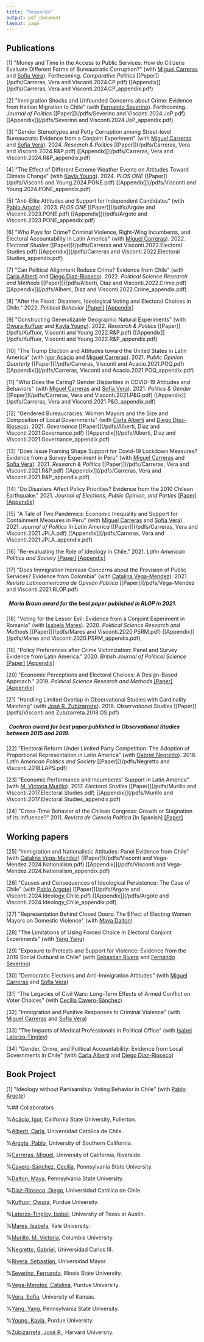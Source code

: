 ```yaml
---
title: "Research"
output: pdf_document
layout: page
---
```


<!-- Google tag (gtag.js) -->
<script async src="https://www.googletagmanager.com/gtag/js?id=G-0J6S13EH3M"></script>
<script>
  window.dataLayer = window.dataLayer || [];
  function gtag(){dataLayer.push(arguments);}
  gtag('js', new Date());

  gtag('config', 'G-0J6S13EH3M');
</script>

## Publications

[1] "Money and Time in the Access to Public Services: How do Citizens Evaluate Different Forms of Bureaucratic Corruption?" (with [Miguel Carreras](http://www.miguelcarreras.com/) and [Sofia Vera](https://sofiabvera.weebly.com/)). Forthcoming. *Comparative Politics* [[Paper]](/pdfs/Carreras, Vera and Visconti.2024.CP.pdf) [[Appendix]](/pdfs/Carreras, Vera and Visconti.2024.CP_appendix.pdf) 

[2] "Immigration Shocks and Unfounded Concerns about Crime: Evidence from Haitian Migration to Chile" (with [Fernando Severino](https://communication.illinoisstate.edu/faculty-staff/profile/?ulid=fseveri)). Forthcoming. *Journal of Politics* [[Paper]](/pdfs/Severino and Visconti.2024.JoP.pdf) [[Appendix]](/pdfs/Severino and Visconti.2024.JoP_appendix.pdf) 

[3] "Gender Stereotypes and Petty Corruption among Street-level Bureaucrats: Evidence from a Conjoint Experiment" (with [Miguel Carreras](https://www.miguelcarreras.com/) and [Sofia Vera](https://sofiabvera.weebly.com/)). 2024. *Research & Politics* [[Paper]](/pdfs/Carreras, Vera and Visconti.2024.R&P.pdf) [[Appendix]](/pdfs/Carreras, Vera and Visconti.2024.R&P_appendix.pdf) 

[4] "The Effect of Different Extreme Weather Events on Attitudes Toward Climate Change" (with [Kayla Young](https://kaylamarieyoung.com/)). 2024. *PLOS ONE* [[Paper]](/pdfs/Visconti and Young.2024.PONE.pdf) [[Appendix]](/pdfs/Visconti and Young.2024.PONE_appendix.pdf) 

[5] “Anti-Elite Attitudes and Support for Independent Candidates” (with [Pablo Argote](https://pabloargote.github.io/)). 2023. *PLOS ONE* [[Paper]](/pdfs/Argote and Visconti.2023.PONE.pdf) [[Appendix]](/pdfs/Argote and Visconti.2023.PONE_appendix.pdf) 

[6] "Who Pays for Crime? Criminal Violence, Right-Wing Incumbents, and Electoral Accountability in Latin America" (with [Miguel Carreras](https://www.miguelcarreras.com/)). 2022. *Electoral Studies* [[Paper]](/pdfs/Carreras and Visconti.2022.Electoral Studies.pdf) [[Appendix]](/pdfs/Carreras and Visconti.2022.Electoral Studies_appendix.pdf) 

[7] "Can Political Alignment Reduce Crime? Evidence from Chile" (with [Carla Alberti](https://cienciapolitica.uc.cl/cuerpo-academico/jornada-completa/alberti-carla) and [Diego Díaz-Rioseco](https://gobierno.uc.cl/profesores/diego-diaz-rioseco/)). 2022. *Political Science Research and Methods* [[Paper]](/pdfs/Alberti, Diaz and Visconti.2022.Crime.pdf) [[Appendix]](/pdfs/Alberti, Diaz and Visconti.2022.Crime_appendix.pdf)  

[8] "After the Flood: Disasters, Ideological Voting and Electoral Choices in Chile." 2022. *Political Behavior* [[Paper]](/pdfs/Visconti.2022.POBE.pdf) [[Appendix]](/pdfs/Visconti.2022.POBE_appendix.pdf)   

[9] "Constructing Generalizable Geographic Natural Experiments" (with [Owura Kuffuor](https://www.cla.purdue.edu/directory/profiles/owura-kuffuor.html) and [Kayla Young](https://kaylamarieyoung.com/)). 2022. *Research & Politics* [[Paper]](/pdfs/Kuffuor, Visconti and Young.2022.R&P.pdf) [[Appendix]](/pdfs/Kuffuor, Visconti and Young.2022.R&P_appendix.pdf)  

[10] "The Trump Election and Attitudes toward the United States in Latin America" (with [Igor Acácio](https://www.igoracacio.com/) and [Miguel Carreras](https://www.miguelcarreras.com/)). 2021. *Public Opinion Quarterly* [[Paper]](/pdfs/Carreras, Visconti and Acacio.2021.POQ.pdf) [[Appendix]](/pdfs/Carreras, Visconti and Acacio.2021.POQ_appendix.pdf) 

[11] "Who Does the Caring?  Gender Disparities in COVID-19 Attitudes and Behaviors" (with [Miguel Carreras](https://www.miguelcarreras.com/) and [Sofia Vera](https://sofiabvera.weebly.com/)). 2021. *Politics & Gender* [[Paper]](/pdfs/Carreras, Vera and Visconti.2021.P&G.pdf) [[Appendix]](/pdfs/Carreras, Vera and Visconti.2021.P&G_appendix.pdf) 

[12] "Gendered Bureaucracies: Women Mayors and the Size and Composition of Local Governments" (with [Carla Alberti](https://cienciapolitica.uc.cl/cuerpo-academico/jornada-completa/alberti-carla) and [Diego Díaz-Rioseco](https://gobierno.uc.cl/profesores/diego-diaz-rioseco/)). 2021. *Governance* [[Paper]](/pdfs/Alberti, Diaz and Visconti.2021.Governance.pdf) [[Appendix]](/pdfs/Alberti, Diaz and Visconti.2021.Governance_appendix.pdf)

[13] "Does Issue Framing Shape Support for Covid-19 Lockdown Measures? Evidence from a Survey Experiment in
Peru" (with [Miguel Carreras](https://www.miguelcarreras.com/) and [Sofia Vera](https://sofiabvera.weebly.com/)). 2021. *Research & Politics* [[Paper]](/pdfs/Carreras, Vera and Visconti.2021.R&P.pdf) [[Appendix]](/pdfs/Carreras, Vera and Visconti.2021.R&P_appendix.pdf)  

[14] "Do Disasters Affect Policy Priorities? Evidence from the 2010 Chilean Earthquake." 2021. *Journal of Elections, Public Opinion, and Parties* [[Paper]](/pdfs/Visconti.2021.JEPOP.pdf) [[Appendix]](/pdfs/Visconti.2021.JEPOP_appendix.pdf) 

[15] "A Tale of Two Pandemics: Economic Inequality and Support for Containment Measures in Peru" (with [Miguel Carreras](https://www.miguelcarreras.com/) and [Sofia Vera](https://sofiabvera.weebly.com/)). 2021. *Journal of Politics In Latin America* [[Paper]](/pdfs/Carreras, Vera and Visconti.2021.JPLA.pdf) [[Appendix]](/pdfs/Carreras, Vera and Visconti.2021.JPLA_appendix.pdf) 

[16] "Re-evaluating the Role of Ideology in Chile." 2021. *Latin American Politics and Society* [[Paper]](/pdfs/Visconti.2021.LAPS.pdf) [[Appendix]](/pdfs/Visconti.2021.LAPS_appendix.pdf)

[17] "Does Immigration Increase Concerns about the Provision of Public Services? Evidence from Colombia" (with [Catalina Vega-Mendez](https://cla.purdue.edu/directory/profiles/catalina-vega-mendez.html)). 2021. *Revista Latinoamericana de Opinión Pública* [[Paper]](/pdfs/Vega-Mendez and Visconti.2021.RLOP.pdf) 

##### &nbsp; María Braun award for the best paper published in RLOP in 2021.

[18] "Voting for the Lesser Evil: Evidence from a Conjoint Experiment in Romania" (with [Isabela Mares](https://politicalscience.yale.edu/people/isabela-mares)). 2020. *Political Science Research and Methods* [[Paper]](/pdfs/Mares and Visconti.2020.PSRM.pdf) [[Appendix]](/pdfs/Mares and Visconti.2020.PSRM_appendix.pdf)

[19] "Policy Preferences after Crime Victimization: Panel and Survey Evidence from Latin America." 2020. *British Journal of Political Science* [[Paper]](/pdfs/Visconti.2019.BJPS.pdf) [[Appendix]](/pdfs/Visconti.2019.BJPS_appendix.pdf)

[20] "Economic Perceptions and Electoral Choices: A Design-Based Approach." 2019. *Political Science Research and Methods* [[Paper]](/pdfs/Visconti.2019.PSRM.pdf) [[Appendix]](/pdfs/Visconti.2019.PSRM_appendix.pdf)

[21] "Handling Limited Overlap in Observational Studies with Cardinality Matching" (with [José R. Zubizarreta](http://jrzubizarreta.com/)). 2018. *Observational Studies* [[Paper]](/pdfs/Visconti and Zubizarreta.2018.OS.pdf)

##### &nbsp; Cochran award for best paper published in Observational Studies between 2015 and 2019.

[22] "Electoral Reform Under Limited Party Competition: The Adoption of Proportional Representation in Latin America" (with [Gabriel Negretto](https://gabrielnegretto.com/)). 2018. *Latin American Politics and Society* [[Paper]](/pdfs/Negretto and Visconti.2018.LAPS.pdf)

[23] "Economic Performance and Incumbents' Support in Latin America" (with [M. Victoria Murillo](https://mariavictoriamurillo.com/)). 2017. *Electoral Studies* [[Paper]](/pdfs/Murillo and Visconti.2017.Electoral Studies.pdf) [[Appendix]](/pdfs/Murillo and Visconti.2017.Electoral Studies_appendix.pdf) 

[24] "Cross-Time Behavior of the Chilean Congress: Growth or Stagnation of its Influence?" 2011. *Revista de Ciencia Política* [In Spanish]
[[Paper]](/pdfs/Visconti.2011.RCP.pdf)

## Working papers

[25] “Immigration and Nationalistic Attitudes: Panel Evidence from Chile" (with [Catalina Vega-Mendez](https://cla.purdue.edu/directory/profiles/catalina-vega-mendez.html)) [[Paper]](/pdfs/Visconti and Vega-Mendez.2024.Nationalism.pdf) [[Appendix]](/pdfs/Visconti and Vega-Mendez.2024.Nationalism_appendix.pdf) 

[26] "Causes and Consequences of Ideological Persistence: The Case of Chile" (with [Pablo Argote](https://pabloargote.github.io/)) [[Paper]](/pdfs/Argote and Visconti.2024.Ideology_Chile.pdf) [[Appendix]](/pdfs/Argote and Visconti.2024.Ideology_Chile_appendix.pdf) 

[27] "Representation Behind Closed Doors: The Effect of Electing Women Mayors on Domestic Violence" (with [Maya Dalton](https://daltma18.wixsite.com/mayaadalton))

[28] "The Limitations of Using Forced Choice in Electoral Conjoint Experiments" (with [Yang Yang](https://polisci.la.psu.edu/people/yang-yang/))

[29] "Exposure to Protests and Support for Violence: Evidence from the 2019 Social Outburst in Chile" (with [Sebastian Rivera](https://sebastianrivera.cl/about-me/) and [Fernando Severino](https://communication.illinoisstate.edu/faculty-staff/profile/?ulid=fseveri)) 

[30] "Democratic Elections and Anti-Immigration Attitudes” (with [Miguel Carreras](https://www.miguelcarreras.com/) and [Sofia Vera](https://sofiabvera.weebly.com/)) 

[31] "The Legacies of Civil Wars: Long-Term Effects of Armed Conflict on Voter Choices" (with [Cecilia Cavero-Sánchez](https://ccaveros.github.io/))

[32] "Immigration and Punitive Responses to Criminal Violence" (with [Miguel Carreras](https://www.miguelcarreras.com/) and [Sofia Vera](https://sofiabvera.weebly.com/)) 

[33] "The Impacts of Medical Professionals in Political Office" (with [Isabel Laterzo-Tingley](https://isabellaterzo.com/))

[34] "Gender, Crime, and Political Accountability: Evidence from Local Governments in Chile" (with [Carla Alberti](https://cienciapolitica.uc.cl/cuerpo-academico/jornada-completa/alberti-carla) and [Diego Díaz-Rioseco](https://gobierno.uc.cl/profesores/diego-diaz-rioseco/))

## Book Project

[1] "Ideology without Partisanship: Voting Behavior in Chile" (with [Pablo Argote](https://pabloargote.github.io/))

%## Collaborators

%[Acácio, Igor](https://www.igoracacio.com/), California State University, Fullerton. 

%[Alberti, Carla](https://cienciapolitica.uc.cl/cuerpo-academico/jornada-completa/alberti-carla), Universidad Católica de Chile.

%[Argote, Pablo](https://pabloargote.github.io/), University of Southern California.

%[Carreras, Miguel](http://www.miguelcarreras.com/), University of California, Riverside. 

%[Cavero-Sánchez, Cecilia](https://ccaveros.github.io/), Pennsylvania State University. 

%[Dalton, Maya](https://daltma18.wixsite.com/mayaadalton), Pennsylvania State University. 

%[Díaz-Rioseco, Diego](https://gobierno.uc.cl/profesores/diego-diaz-rioseco/), Universidad Católica de Chile.

%[Kuffuor, Owura](https://www.cla.purdue.edu/directory/profiles/owura-kuffuor.html), Purdue University.  

%[Laterzo-Tingley, Isabel](https://isabellaterzo.com/), University of Texas at Austin.

%[Mares, Isabela](https://politicalscience.yale.edu/people/isabela-mares/), Yale University. 

%[Murillo, M. Victoria](https://mariavictoriamurillo.com/), Columbia University. 

%[Negretto, Gabriel](https://gabrielnegretto.com/), Universidad Carlos III.

%[Rivera, Sebastian](https://sebastianrivera.cl/about-me/), Universidad Mayor. 

%[Severino, Fernando](https://communication.illinoisstate.edu/faculty-staff/profile/?ulid=fseveri), Illinois State University. 

%[Vega-Mendez, Catalina](https://cla.purdue.edu/directory/profiles/catalina-vega-mendez.html), Purdue University.

%[Vera, Sofia](https://sofiabvera.weebly.com/), University of Kansas.

%[Yang, Yang](https://polisci.la.psu.edu/people/yang-yang/), Pennsylvania State University. 

%[Young, Kayla](https://kaylamarieyoung.com/), Purdue University.

%[Zubizarreta, José R.](http://jrzubizarreta.com/), Harvard University. 






